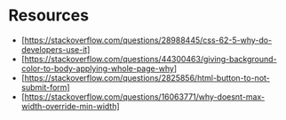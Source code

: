 # Resources

- [https://stackoverflow.com/questions/28988445/css-62-5-why-do-developers-use-it]
- [https://stackoverflow.com/questions/44300463/giving-background-color-to-body-applying-whole-page-why]
- [https://stackoverflow.com/questions/2825856/html-button-to-not-submit-form]
- [https://stackoverflow.com/questions/16063771/why-doesnt-max-width-override-min-width]
